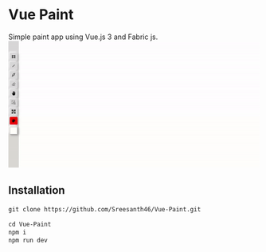 # Vue Paint

Simple paint app using Vue.js 3 and Fabric js.
![Vue-Paint demo](demo.gif)

## Installation

```
git clone https://github.com/Sreesanth46/Vue-Paint.git
```

```
cd Vue-Paint
npm i
npm run dev
```
